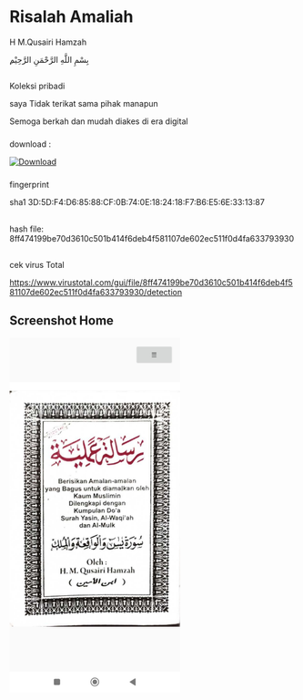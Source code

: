 # Risalah Amaliah
H M.Qusairi Hamzah

ِبِسْمِ اللَّهِ الرَّحْمَنِ الرَّحِيْم

##
Koleksi pribadi 

saya Tidak terikat sama pihak manapun

Semoga berkah dan mudah diakes di era digital
###

download :
<p align="left">
  <a href="https://github.com/ewinz19/RisalahAmaliah/releases/download/%23risalah/Risalah_amaliah.apk">
    <img src="https://img.shields.io/badge/Download-v1.0.0-blue?style=flat-square&logo=github" alt="Download">
  </a>
</p>

###
fingerprint 

sha1 3D:5D:F4:D6:85:88:CF:0B:74:0E:18:24:18:F7:B6:E5:6E:33:13:87
##

hash file: 8ff474199be70d3610c501b414f6deb4f581107de602ec511f0d4fa633793930

##
cek virus Total

https://www.virustotal.com/gui/file/8ff474199be70d3610c501b414f6deb4f581107de602ec511f0d4fa633793930/detection

##
<h2>Screenshot Home</h2>
<img src="https://raw.githubusercontent.com/ewinz19/RisalahAmaliah/main/Images/Screenshot.jpg" alt="Tampilan Home" width="300"/>

##
